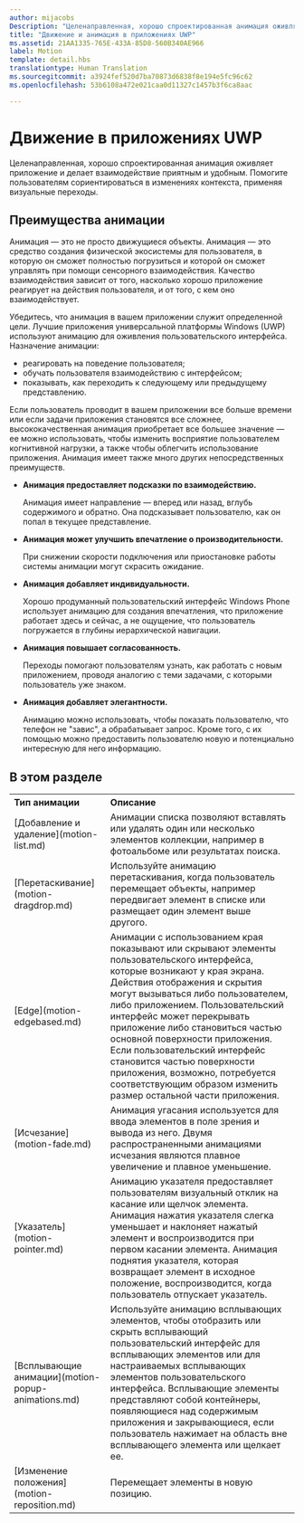 ```yaml
---
author: mijacobs
Description: "Целенаправленная, хорошо спроектированная анимация оживляет приложение и делает взаимодействие приятным и удобным. Помогите пользователям сориентироваться в изменениях контекста, применяя визуальные переходы."
title: "Движение и анимация в приложениях UWP"
ms.assetid: 21AA1335-765E-433A-85D8-560B340AE966
label: Motion
template: detail.hbs
translationtype: Human Translation
ms.sourcegitcommit: a3924fef520d7ba70873d6838f8e194e5fc96c62
ms.openlocfilehash: 53b6108a472e021caa0d11327c1457b3f6ca8aac

---
```


# <a name="motion-for-uwp-apps"></a>Движение в приложениях UWP

<link rel="stylesheet" href="https://az835927.vo.msecnd.net/sites/uwp/Resources/css/custom.css">

Целенаправленная, хорошо спроектированная анимация оживляет приложение и делает взаимодействие приятным и удобным. Помогите пользователям сориентироваться в изменениях контекста, применяя визуальные переходы.

## <a name="benefits-of-animation"></a>Преимущества анимации


Анимация — это не просто движущиеся объекты. Анимация — это средство создания физической экосистемы для пользователя, в которую он сможет полностью погрузиться и которой он сможет управлять при помощи сенсорного взаимодействия. Качество взаимодействия зависит от того, насколько хорошо приложение реагирует на действия пользователя, и от того, с кем оно взаимодействует.

Убедитесь, что анимация в вашем приложении служит определенной цели. Лучшие приложения универсальной платформы Windows (UWP) используют анимацию для оживления пользовательского интерфейса. Назначение анимации:

-   реагировать на поведение пользователя;
-   обучать пользователя взаимодействию с интерфейсом;
-   показывать, как переходить к следующему или предыдущему представлению.

Если пользователь проводит в вашем приложении все больше времени или если задачи приложения становятся все сложнее, высококачественная анимация приобретает все большее значение — ее можно использовать, чтобы изменить восприятие пользователем когнитивной нагрузки, а также чтобы облегчить использование приложения. Анимация имеет также много других непосредственных преимуществ.

-   **Анимация предоставляет подсказки по взаимодействию.**

    Анимация имеет направление — вперед или назад, вглубь содержимого и обратно. Она подсказывает пользователю, как он попал в текущее представление.

-   **Анимация может улучшить впечатление о производительности.**

    При снижении скорости подключения или приостановке работы системы анимации могут скрасить ожидание.

-   **Анимация добавляет индивидуальности.**

    Хорошо продуманный пользовательский интерфейс Windows Phone использует анимацию для создания впечатления, что приложение работает здесь и сейчас, а не ощущение, что пользователь погружается в глубины иерархической навигации.

-   **Анимация повышает согласованность.**

    Переходы помогают пользователям узнать, как работать с новым приложением, проводя аналогию с теми задачами, с которыми пользователь уже знаком.

-   **Анимация добавляет элегантности.**

    Анимацию можно использовать, чтобы показать пользователю, что телефон не "завис", а обрабатывает запрос. Кроме того, с их помощью можно предоставить пользователю новую и потенциально интересную для него информацию.

<h2>В этом разделе</h2>

<table>
<tr>
<th align="left">Тип анимации</th>
<th align="left">Описание</th>
</tr>
    <tr>
        <td>[Добавление и удаление](motion-list.md)
        </td>
        <td>Анимации списка позволяют вставлять или удалять один или несколько элементов коллекции, например в фотоальбоме или результатах поиска.
        </td>
    </tr>
    <tr>
        <td>[Перетаскивание](motion-dragdrop.md)
        </td>
        <td>Используйте анимацию перетаскивания, когда пользователь перемещает объекты, например передвигает элемент в списке или размещает один элемент выше другого.
        </td>
    </tr>
    <tr>
        <td>[Edge](motion-edgebased.md)
        </td>
        <td>Анимации с использованием края показывают или скрывают элементы пользовательского интерфейса, которые возникают у края экрана. Действия отображения и скрытия могут вызываться либо пользователем, либо приложением. Пользовательский интерфейс может перекрывать приложение либо становиться частью основной поверхности приложения. Если пользовательский интерфейс становится частью поверхности приложения, возможно, потребуется соответствующим образом изменить размер остальной части приложения.
        </td>
    </tr>   
    <tr>
        <td>[Исчезание](motion-fade.md)
        </td>
        <td>Анимация угасания используется для ввода элементов в поле зрения и вывода из него. Двумя распространенными анимациями исчезания являются плавное увеличение и плавное уменьшение.
        </td>
    </tr>   
    <tr>
        <td>[Указатель](motion-pointer.md)
        </td>
        <td>Анимацию указателя предоставляет пользователям визуальный отклик на касание или щелчок элемента. Анимация нажатия указателя слегка уменьшает и наклоняет нажатый элемент и воспроизводится при первом касании элемента. Анимация поднятия указателя, которая возвращает элемент в исходное положение, воспроизводится, когда пользователь отпускает указатель.
        </td>
    </tr>   
    <tr>
        <td>[Всплывающие анимации](motion-popup-animations.md)
        </td>
        <td>Используйте анимацию всплывающих элементов, чтобы отобразить или скрыть всплывающий пользовательский интерфейс для всплывающих элементов или для настраиваемых всплывающих элементов пользовательского интерфейса. Всплывающие элементы представляют собой контейнеры, появляющиеся над содержимым приложения и закрывающиеся, если пользователь нажимает на область вне всплывающего элемента или щелкает ее.
        </td>
    </tr>     
    <tr>
        <td>[Изменение положения](motion-reposition.md)
        </td>
        <td>Перемещает элементы в новую позицию.
        </td>
    </tr>
</table>

 

 

 



<!--HONumber=Dec16_HO2-->


